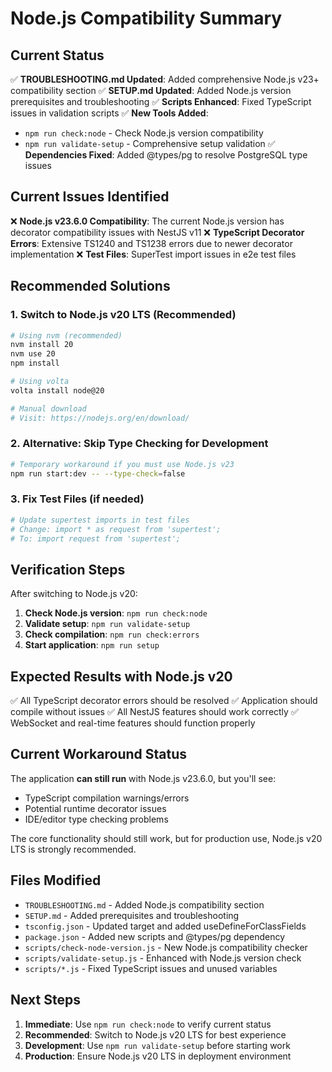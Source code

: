 # Node.js Compatibility Summary

## Current Status

✅ **TROUBLESHOOTING.md Updated**: Added comprehensive Node.js v23+ compatibility section
✅ **SETUP.md Updated**: Added Node.js version prerequisites and troubleshooting
✅ **Scripts Enhanced**: Fixed TypeScript issues in validation scripts
✅ **New Tools Added**: 
- `npm run check:node` - Check Node.js version compatibility
- `npm run validate-setup` - Comprehensive setup validation
✅ **Dependencies Fixed**: Added @types/pg to resolve PostgreSQL type issues

## Current Issues Identified

❌ **Node.js v23.6.0 Compatibility**: The current Node.js version has decorator compatibility issues with NestJS v11
❌ **TypeScript Decorator Errors**: Extensive TS1240 and TS1238 errors due to newer decorator implementation
❌ **Test Files**: SuperTest import issues in e2e test files

## Recommended Solutions

### 1. **Switch to Node.js v20 LTS (Recommended)**
```bash
# Using nvm (recommended)
nvm install 20
nvm use 20
npm install

# Using volta
volta install node@20

# Manual download
# Visit: https://nodejs.org/en/download/
```

### 2. **Alternative: Skip Type Checking for Development**
```bash
# Temporary workaround if you must use Node.js v23
npm run start:dev -- --type-check=false
```

### 3. **Fix Test Files (if needed)**
```bash
# Update supertest imports in test files
# Change: import * as request from 'supertest';
# To: import request from 'supertest';
```

## Verification Steps

After switching to Node.js v20:

1. **Check Node.js version**: `npm run check:node`
2. **Validate setup**: `npm run validate-setup`
3. **Check compilation**: `npm run check:errors`
4. **Start application**: `npm run setup`

## Expected Results with Node.js v20

✅ All TypeScript decorator errors should be resolved
✅ Application should compile without issues
✅ All NestJS features should work correctly
✅ WebSocket and real-time features should function properly

## Current Workaround Status

The application **can still run** with Node.js v23.6.0, but you'll see:
- TypeScript compilation warnings/errors
- Potential runtime decorator issues
- IDE/editor type checking problems

The core functionality should still work, but for production use, Node.js v20 LTS is strongly recommended.

## Files Modified

- `TROUBLESHOOTING.md` - Added Node.js compatibility section
- `SETUP.md` - Added prerequisites and troubleshooting
- `tsconfig.json` - Updated target and added useDefineForClassFields
- `package.json` - Added new scripts and @types/pg dependency
- `scripts/check-node-version.js` - New Node.js compatibility checker
- `scripts/validate-setup.js` - Enhanced with Node.js version check
- `scripts/*.js` - Fixed TypeScript issues and unused variables

## Next Steps

1. **Immediate**: Use `npm run check:node` to verify current status
2. **Recommended**: Switch to Node.js v20 LTS for best experience
3. **Development**: Use `npm run validate-setup` before starting work
4. **Production**: Ensure Node.js v20 LTS in deployment environment
